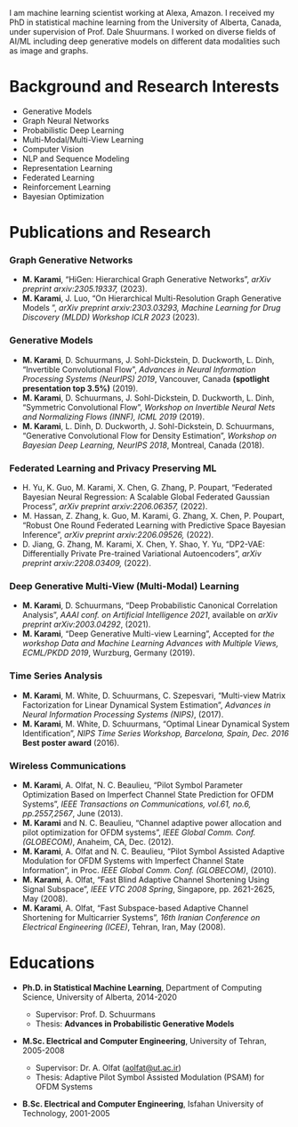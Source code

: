 I am machine learning scientist working at Alexa, Amazon. 
I received my PhD in statistical machine learning from the University of Alberta, Canada, under supervision of Prof. Dale Shuurmans.
I worked on diverse fields of AI/ML including deep generative models on different data modalities such as image and graphs.

# Background and Research Interests
- Generative Models
- Graph Neural Networks
- Probabilistic Deep Learning
- Multi-Modal/Multi-View Learning
- Computer Vision
- NLP and Sequence Modeling
- Representation Learning
- Federated Learning
- Reinforcement Learning
- Bayesian Optimization

# Publications and Research
### Graph Generative Networks
- **M. Karami**, “HiGen: Hierarchical Graph Generative Networks”, *arXiv preprint arxiv:2305.19337,* (2023).
- **M. Karami**, J. Luo, “On Hierarchical Multi-Resolution Graph Generative Models ”, *arXiv preprint arxiv:2303.03293,
Machine Learning for Drug Discovery (MLDD) Workshop ICLR 2023* (2023).

### Generative Models
- **M. Karami**, D. Schuurmans, J. Sohl-Dickstein, D. Duckworth, L. Dinh, “Invertible Convolutional Flow”, *Advances in Neural Information Processing Systems (NeurIPS) 2019*, Vancouver, Canada **(spotlight presentation top 3.5%)** (2019).
- **M. Karami**, D. Schuurmans, J. Sohl-Dickstein, D. Duckworth, L. Dinh, “Symmetric Convolutional Flow”,
*Workshop on Invertible Neural Nets and Normalizing Flows (INNF), ICML 2019* (2019).
- **M. Karami**, L. Dinh, D. Duckworth, J. Sohl-Dickstein, D. Schuurmans, “Generative Convolutional Flow for
Density Estimation”, *Workshop on Bayesian Deep Learning, NeurIPS 2018*, Montreal, Canada (2018).

### Federated Learning and Privacy Preserving ML
- H. Yu, K. Guo, M. Karami, X. Chen, G. Zhang, P. Poupart, “Federated Bayesian Neural Regression: A
Scalable Global Federated Gaussian Process”, *arXiv preprint arxiv:2206.06357,* (2022).
- M. Hassan, Z. Zhang, k. Guo, M. Karami, G. Zhang, X. Chen, P. Poupart, “Robust One Round Federated
Learning with Predictive Space Bayesian Inference”, *arXiv preprint arxiv:2206.09526,* (2022).
- D. Jiang, G. Zhang, M. Karami, X. Chen, Y. Shao, Y. Yu, “DP2-VAE: Differentially Private Pre-trained
Variational Autoencoders”, *arXiv preprint arxiv:2208.03409,* (2022).

### Deep Generative Multi-View (Multi-Modal) Learning
- **M. Karami**, D. Schuurmans, “Deep Probabilistic Canonical Correlation Analysis”, *AAAI
conf. on Artificial Intelligence 2021*, available on *arXiv preprint arXiv:2003.04292*, (2021).
- **M. Karami**, “Deep Generative Multi-view Learning”, Accepted for *the workshop Data and Machine Learning
Advances with Multiple Views, ECML/PKDD 2019*, Wurzburg, Germany (2019).

### Time Series Analysis
- **M. Karami**, M. White, D. Schuurmans, C. Szepesvari, “Multi-view Matrix Factorization for Linear Dynamical
System Estimation”, *Advances in Neural Information Processing Systems (NIPS)*, (2017).
- **M. Karami**, M. White, D. Schuurmans, “Optimal Linear Dynamical System Identification”, *NIPS Time
Series Workshop, Barcelona, Spain, Dec. 2016* **Best poster award** (2016).

### Wireless Communications
- **M. Karami**, A. Olfat, N. C. Beaulieu, “Pilot Symbol Parameter Optimization Based on Imperfect Channel
State Prediction for OFDM Systems”, *IEEE Transactions on Communications, vol.61, no.6, pp.2557,2567*,
June (2013).
- **M. Karami** and N. C. Beaulieu, “Channel adaptive power allocation and pilot optimization for OFDM
systems”, *IEEE Global Comm. Conf. (GLOBECOM)*, Anaheim, CA, Dec. (2012).
- **M. Karami**, A. Olfat and N. C. Beaulieu, “Pilot Symbol Assisted Adaptive Modulation for OFDM Systems
with Imperfect Channel State Information”, in Proc. *IEEE Global Comm. Conf. (GLOBECOM)*, (2010).
- **M. Karami**, A. Olfat, “Fast Blind Adaptive Channel Shortening Using Signal Subspace”, *IEEE VTC 2008
Spring*, Singapore, pp. 2621-2625, May (2008).
- **M. Karami**, A. Olfat, “Fast Subspace-based Adaptive Channel Shortening for Multicarrier Systems”, *16th
Iranian Conference on Electrical Engineering (ICEE)*, Tehran, Iran, May (2008).

# Educations
- **Ph.D. in Statistical Machine Learning**, Department of Computing Science, University of Alberta, 2014-2020
  - Supervisor: Prof. D. Schuurmans
  - Thesis: **Advances in Probabilistic Generative Models**

- **M.Sc. Electrical and Computer Engineering**, University of Tehran, 2005-2008
  - Supervisor: Dr. A. Olfat (aolfat@ut.ac.ir)
  - Thesis: Adaptive Pilot Symbol Assisted Modulation (PSAM) for OFDM Systems

- **B.Sc. Electrical and Computer Engineering**, Isfahan University of Technology, 2001-2005
